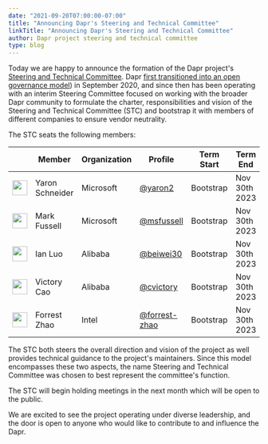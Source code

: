 ```yaml
---
date: "2021-09-20T07:00:00-07:00"
title: "Announcing Dapr's Steering and Technical Committee"
linkTitle: "Announcing Dapr's Steering and Technical Committee"
author: Dapr project steering and technical committee
type: blog
---
```


Today we are happy to announce the formation of the Dapr project's [Steering and Technical Committee](https://github.com/dapr/community/blob/master/steering-and-technical-committee-charter.md).
Dapr [first transitioned into an open governance model](https://blog.dapr.io/posts/2020/09/30/transitioning-the-dapr-project-to-open-governance/)) in September 2020, and since then has been operating with an interim Steering Committee focused on working with the broader Dapr community to formulate the charter, responsibilities and vision of the Steering and Technical Committee (STC) and bootstrap it with members of different companies to ensure vendor neutrality.

The STC seats the following members:

| &nbsp;                                                         | Member           | Organization | Profile                                              | Term Start | Term End |
| -------------------------------------------------------------- | ---------------- | ------------ | ---------------------------------------------------- | ---------- | --------
| <img width="30px" src="https://github.com/yaron2.png">         | Yaron Schneider|   Microsoft     | [@yaron2](https://github.com/yaron2) | Bootstrap  | Nov 30th 2023     |
| <img width="30px" src="https://github.com/msfussell.png">      | Mark Fussell      | Microsoft       | [@msfussell](https://github.com/msfussell)      | Bootstrap  | Nov 30th 2023     |
| <img width="30px" src="https://github.com/beiwei30.png">       | Ian Luo  | Alibaba          | [@beiwei30](https://github.com/beiwei30)           | Bootstrap  | Nov 30th 2023     |
| <img width="30px" src="https://github.com/cvictory.png">       | Victory Cao        | Alibaba  | [@cvictory](https://github.com/cvictory)               | Bootstrap | Nov 30th 2023     |
| <img width="30px" src="https://github.com/forrest-zhao.png">   | Forrest Zhao      | Intel       | [@forrest-zhao](https://github.com/forrest-zhao)                 | Bootstrap | Nov 30th 2023     |

The STC both steers the overall direction and vision of the project as well provides technical guidance to the project's maintainers. Since this model encompasses these two aspects, the name Steering and Technical Committee was chosen to best represent the committee's function.

The STC will begin holding meetings in the next month which will be open to the public.

We are excited to see the project operating under diverse leadership, and the door is open to anyone who would like to contribute to and influence the Dapr.
